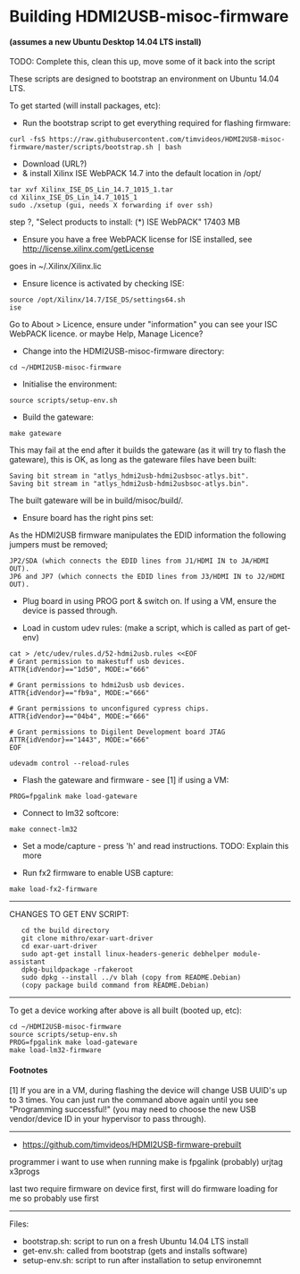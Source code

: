 # Building HDMI2USB-misoc-firmware
#### (assumes a new Ubuntu Desktop 14.04 LTS install)

TODO: Complete this, clean this up, move some of it back into the script

These scripts are designed to bootstrap an environment on Ubuntu 14.04 LTS.

To get started (will install packages, etc):

  * Run the bootstrap script to get everything required for flashing firmware:
  ```
  curl -fsS https://raw.githubusercontent.com/timvideos/HDMI2USB-misoc-firmware/master/scripts/bootstrap.sh | bash
  ```

  * Download (URL?)
  * & install Xilinx ISE WebPACK 14.7 into the default location in /opt/
  ```
  tar xvf Xilinx_ISE_DS_Lin_14.7_1015_1.tar
  cd Xilinx_ISE_DS_Lin_14.7_1015_1
  sudo ./xsetup (gui, needs X forwarding if over ssh)
  ```
step ?, "Select products to install: (*) ISE WebPACK" 17403 MB


  * Ensure you have a free WebPACK license for ISE installed, see http://license.xilinx.com/getLicense
  
goes in ~/.Xilinx/Xilinx.lic 

  * Ensure licence is activated by checking ISE:
  ```
  source /opt/Xilinx/14.7/ISE_DS/settings64.sh
  ise
  ```
  Go to About > Licence, ensure under "information" you can see your ISC WebPACK licence.
  or maybe Help, Manage Licence? 

  * Change into the HDMI2USB-misoc-firmware directory:
  ```
  cd ~/HDMI2USB-misoc-firmware
  ```

  * Initialise the environment:
  ```
  source scripts/setup-env.sh
  ```

  * Build the gateware:
  ```
  make gateware
  ```

  This may fail at the end after it builds the gateware (as it will try to flash the gateware), this is OK, as long as the gateware files have been built:

  ```
  Saving bit stream in "atlys_hdmi2usb-hdmi2usbsoc-atlys.bit".
  Saving bit stream in "atlys_hdmi2usb-hdmi2usbsoc-atlys.bin".
  ```

   The built gateware will be in build/misoc/build/.

  * Ensure board has the right pins set:

  As the HDMI2USB firmware manipulates the EDID information the following jumpers must be removed;

  ```
  JP2/SDA (which connects the EDID lines from J1/HDMI IN to JA/HDMI OUT).
  JP6 and JP7 (which connects the EDID lines from J3/HDMI IN to J2/HDMI OUT).
  ```

  * Plug board in using PROG port & switch on.  If using a VM, ensure the device is passed through.

  * Load in custom udev rules:
  (make a script, which is called as part of get-env)

```
cat > /etc/udev/rules.d/52-hdmi2usb.rules <<EOF
# Grant permission to makestuff usb devices.
ATTR{idVendor}=="1d50", MODE:="666"

# Grant permissions to hdmi2usb usb devices.
ATTR{idVendor}=="fb9a", MODE:="666"

# Grant permissions to unconfigured cypress chips.
ATTR{idVendor}=="04b4", MODE:="666"

# Grant permissions to Digilent Development board JTAG
ATTR{idVendor}=="1443", MODE:="666"
EOF

udevadm control --reload-rules
```
  * Flash the gateware and firmware - see [1] if using a VM:

  ```
  PROG=fpgalink make load-gateware
  ```

  * Connect to lm32 softcore:
  ```
  make connect-lm32
  ```

  * Set a mode/capture - press 'h' and read instructions. TODO: Explain this more

  * Run fx2 firmware to enable USB capture:
  ```
  make load-fx2-firmware
  ```

---

CHANGES TO GET ENV SCRIPT:

```
   cd the build directory
   git clone mithro/exar-uart-driver
   cd exar-uart-driver
   sudo apt-get install linux-headers-generic debhelper module-assistant
   dpkg-buildpackage -rfakeroot
   sudo dpkg --install ../v blah (copy from README.Debian)
   (copy package build command from README.Debian)
```

---

To get a device working after above is all built (booted up, etc):
```
cd ~/HDMI2USB-misoc-firmware
source scripts/setup-env.sh
PROG=fpgalink make load-gateware
make load-lm32-firmware
```

#### Footnotes

  [1] If you are in a VM, during flashing the device will change USB UUID's up to 3 times.  You can just run the command above again until you see "Programming successful!" (you may need to choose the new USB vendor/device ID in your hypervisor to pass through).

---

  * https://github.com/timvideos/HDMI2USB-firmware-prebuilt

  programmer i want to use when running make is
  fpgalink (probably)
  urjtag
  x3progs

  last two require firmware on device first, first will do firmware loading for me
  so probably use first

---

Files:

  * bootstrap.sh: script to run on a fresh Ubuntu 14.04 LTS install
  * get-env.sh: called from bootstrap (gets and installs software)
  * setup-env.sh: script to run after installation to setup environemnt

